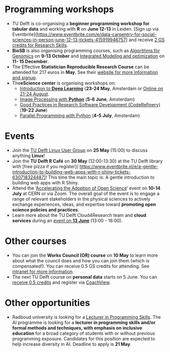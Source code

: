 
# Programming workshops
-	TU Delft is co-organising a **beginner programming workshop for tabular data** and working with **R** on **June 12-13** in Leiden. 
[Sign up via Eventbrite](https://www.eventbrite.com/e/data-carpentry-for-social-sciences-in-person-june-12-13-tickets-415919946757] and receive [2 GS credits for Research Skills](https://www.tudelft.nl/en/library/research-data-management/r/training-events/training-for-researchers/data-carpentry-workshops).
-	**BioSB** is also organising programming courses, such as [Algorithms for Genomics](https://www.dtls.nl/courses/algorithms-for-genomics) on **9-13 October** and [Integrated Modeling and optimization](https://www.dtls.nl/courses/integrated-modeling-and-optimization-fundamental/) on **11- 15 December**. 
-	The Effective **Statistician Reproducible Research Course** can be attended for 217 euros in **May**. 
See their [website for more information and signup]( https://theeffectivestatisticianleadershipprogram.teachable.com/p/reproducible-research).
-	The**eScience center** is organising workshops on:
    -	[Introduction to **Deep Learning**](https://www.eventbrite.co.uk/e/introduction-to-deep-learning-tickets-533777792747) (**23-24 May**, Amsterdam or [Online on 21-24 August]( https://www.eventbrite.co.uk/e/introduction-to-deep-learning-tickets-618873656767).
    -	[Image Processing with **Python**](https://www.eventbrite.co.uk/e/image-processing-with-python-tickets-618880136147) (**5-6 June**, Amsterdam) 
    -	[Good Practices in Research Software Development (CodeRefinery)](https://www.eventbrite.co.uk/e/good-practices-in-research-software-development-tickets-618850026087) (**19-22 June**)
    -	[Parallel Programming with Python](https://www.eventbrite.co.uk/e/parallel-programming-in-python-tickets-618866475287) (**4-5 July**, Amsterdam)

# Events
-	Join the [TU Delft Linux User Group](https://www.eventbrite.nl/e/tudelft-linux-user-group-meeting-tickets-617673256337) on **25 May** (15:00) to discuss anything **Linux**!
-	Join the **TU Delft R Café** on **30 May** (12:00-13:30) at the TU Delft library with [free pizza if you register]( https://www.eventbrite.nl/e/a-gentle-introduction-to-building-web-apps-with-r-shiny-tickets-630718324487]! 
This time the main topic is: A gentle introduction to building web apps with R Shiny.
-	Attend the ‘[Accelerating the Adoption of Open Science](https://indico.cern.ch/event/1254282/)’ event on **10-14 July** at CERN or via Zoom. 
The overall goal of the event is to engage a range of relevant stakeholders in the physical sciences to actively exchange experiences, ideas, and expertise toward **promoting open science policies and practices**. 
-	Learn more about the TU Delft Cloud4Research team and **cloud services** during an [event on **13 June**](https://www.eventbrite.nl/e/iot-services-through-cloud4research-tickets-624213448227) (13:00 - 16:00).

# Other courses
-	You can join the **Works Council (OR) course** on **10 May** to learn more about what the council does and how you can join them (which is compensated!). 
You can receive 0.5 GS credits for attending. 
See [intranet for more information](https://intranet.tudelft.nl/en/group/guest/-/phd-works-council-course). 
-	The next TU Delft course on **personal data** starts on 5 June. 
You can [receive 0.5 credits](https://www.tudelft.nl/en/library/research-data-management/r/training-events/training-for-researchers/personal-data-human-subjects-in-research) and register via [CoachView](https://tudelftgs.opleidingsportaal.nl/en-us/). 

# Other opportunities
-	Radboud university is looking for a [Lecturer in Programming Skills](https://www.ru.nl/en/working-at/job-opportunities/lecturer-in-programming-skills). 
The AI programme is looking for a **lecturer in programming skills and/or formal methods and techniques, with emphasis on inclusive education** for a broad category of students with or without previous programming exposure. 
Candidates for this position are expected to help increase diversity in AI. 
Deadline to apply is **21 May**.
